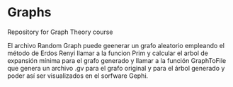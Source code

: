 # Graphs
Repository for Graph Theory course

El archivo Random Graph puede geenerar un grafo aleatorio empleando el método de Erdos Renyi
llamar a la funcion Prim y calcular el arbol de expansión mínima para el grafo generado y
llamar a la función GraphToFile que genera un archivo .gv para el grafo original y para el árbol
generado y poder así ser visualizados en el sorfware Gephi.